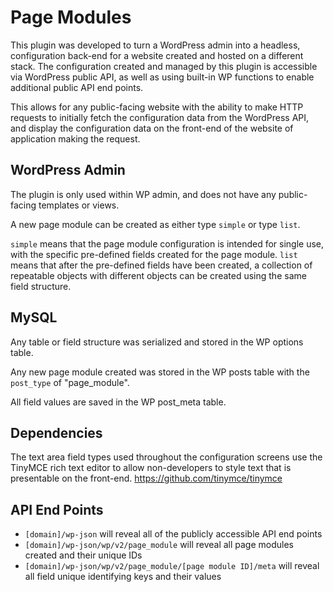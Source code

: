 # Page Modules

This plugin was developed to turn a WordPress admin into a headless, configuration back-end for a website created and hosted on a different stack.
The configuration created and managed by this plugin is accessible via WordPress public API, as well as using built-in WP functions to enable additional public API end points.

This allows for any public-facing website with the ability to make HTTP requests to initially fetch the configuration data from the WordPress API, and display the configuration data on the front-end of the website of application making the request.

## WordPress Admin

The plugin is only used within WP admin, and does not have any public-facing templates or views.

A new page module can be created as either type `simple` or type `list`.

`simple` means that the page module configuration is intended for single use, with the specific pre-defined fields created for the page module.
`list` means that after the pre-defined fields have been created, a collection of repeatable objects with different objects can be created using the same field structure.


## MySQL

Any table or field structure was serialized and stored in the WP options table.

Any new page module created was stored in the WP posts table with the `post_type` of "page_module".

All field values are saved in the WP post_meta table.


## Dependencies

The text area field types used throughout the configuration screens use the TinyMCE rich text editor to allow non-developers to style text that is presentable on the front-end.
https://github.com/tinymce/tinymce

## API End Points

- `[domain]/wp-json` will reveal all of the publicly accessible API end points
- `[domain]/wp-json/wp/v2/page_module` will reveal all page modules created and their unique IDs
- `[domain]/wp-json/wp/v2/page_module/[page module ID]/meta` will reveal all field unique identifying keys and their values
